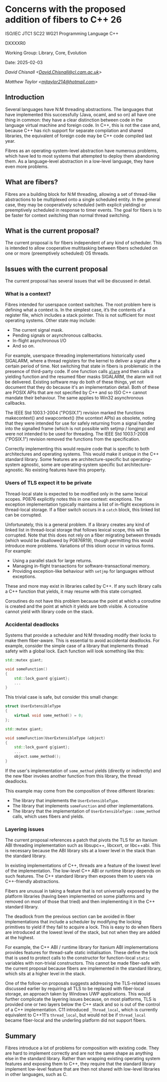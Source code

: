 # Concerns with the proposed addition of fibers to C++ 26

ISO/IEC JTC1 SC22 WG21 Programming Language C++

DXXXXR0

Working Group: Library, Core, Evolution

Date: 2025-02-03

_David Chisnall \<<David.Chisnall@cl.cam.ac.uk>\>_

_Matthew Taylor \<<mjtaylor214@hotmail.com>\>_

## Introduction

Several languages have N:M threading abstractions. The languages that have implemented this successfully (Java, ocaml, and so on) all have one thing in common: they have a clear distinction between code in the language virtual machine and foreign code.
In C++, this is not the case and, because C++ has rich support for separate compilation and shared libraries, the equivalent of foreign code may be C++ code compiled last year.

Fibres as an operating-system-level abstraction have numerous problems, which have led to most systems that attempted to deploy them abandoning them.
As a language-level abstraction in a low-level language, they have even more problems.

## What are fibers?

Fibres are a building block for N:M threading, allowing a set of thread-like abstractions to be multiplexed onto a single scheduled entity.
In the general case, they may be cooperatively scheduled (with explicit yielding) or preemptively scheduled in response to timer events.
The goal for fibers is to be faster for context switching than normal thread switching.

## What is the current proposal?

The current proposal is for fibers independent of any kind of scheduler.
This is intended to allow cooperative multitasking between fibers scheduled on one or more (preemptively scheduled) OS threads.

## Issues with the current proposal

The current proposal has several issues that will be discussed in detail.

### What is a context?

Fibres intended for userspace context switches. The root problem here is defining what a context is.  In the simplest case, it’s the contents of a register file, which includes a stack pointer.  This is not sufficient for most operating systems.  Other state may include:

 - The current signal mask.
 - Pending signals or asynchronous callbacks.
 - In-flight asynchronous I/O
 - And so on.

For example, userspace threading implementations historically used SIGALARM, where a thread registers for the kernel to deliver a signal after a certain period of time.
Not switching that state in fibers is problematic in the presence of third-party code.
If one function calls [`alarm`](https://pubs.opengroup.org/onlinepubs/9699919799/functions/alarm.html) and then calls a yielding function and the resumed fiber masks SIGALARM, the alarm will not be delivered.
Existing software may do both of these things, yet not document that they do because it's an implementation detail.
Both of these are POSIX APIs that are not specified by C++ and so ISO C++ cannot mandate their behaviour.
The same applies to Win32 asynchronous callbacks.

The  IEEE  Std  1003.1-2004  ("POSIX.1”) revision marked the functions makecontext() and swapcontext() (the ucontext APIs) as obsolete, noting that they were intended for use for safely returning from a signal handler into the signalled frame (which is not possible with setjmp / longjmp) and were not intended to be used for threading.
The IEEE Std 1003.1-2008 ("POSIX.1") revision removed the functions from the specification.

Correctly implementing this would require code that is specific to both architectures and operating systems.
This would make it unique in the C++ standard library.
Some features are architecture-specific but operating-system agnostic, some are operating-system specific but architecture-agnostic.
No existing features have this property.

### Users of TLS expect it to be private

Thread-local state is expected to be modified only in the same lexical scopes.
P0876 explicitly notes this in one context: exceptions.
The exception implementation typically maintains a list of in-flight exceptions in thread-local storage.
If a fiber switch occurs in a `catch` block, this linked list can be corrupted.

Unfortunately, this is a general problem.
If a library creates any kind of linked list in thread-local storage that follows lexical scope, this will be corrupted.
Note that this does not rely on a fiber migrating between threads (which would be disallowed by P0876R19), though permitting this would introduce more problems.
Variations of this idiom occur in various forms.
For example:

 - Using a parallel stack for large returns.
 - Managing in-flight transactions for software-transactional memory.
 - Providing exception-like behaviour with `setjmp` for languages without exceptions.

These and more may exist in libraries called by C++.
If any such library calls a C++ function that yields, it may resume with this state corrupted.

Coroutines do not have this problem because the point at which a coroutine is created and the point at which it yields are both visible.
A coroutine cannot yield with library code on the stack.

### Accidental deadlocks

Systems that provide a scheduler and N:M threading modify their locks to make them fiber-aware.
This is essential to avoid accidental deadlocks.
For example, consider the simple case of a library that implements thread safety with a global lock.
Each function will look something like this:

```c++
std::mutex giant;

void someFunction()
{
    std::lock_guard g{giant};
    ...
}
```

This trivial case is safe, but consider this small change:


```c++
struct UserExtensibleType
{
    virtual void some_method() = 0;
};

std::mutex giant;

void someFunction(UserExtensibleType &object)
{
    std::lock_guard g{giant};
    ...
    object.some_method();
}
```

If the user's implementation of `some_method` yields (directly or indirectly) and the new fiber invokes another function from this library, the thread deadlocks.

This example may come from the composition of three different libraries:

 - The library that implements the `UserExtensibleType`.
 - The library that implements `someFunction` and other implementations.
 - The library that the implementation of `UserExtensibleType::some_method` calls, which uses fibers and yields.

### Layering issues

The current proposal references a patch that pivots the TLS for an Itanium ABI threading implementation such as libsupc++, libcxxrt, or libc++abi.
This is necessary because the ABI library sits at a lower level in the stack than the standard library.

In existing implementations of C++, threads are a feature of the lowest level of the implementation.
The low-level C++ ABI or runtime library depends on such features.
The C++ standard library then exposes them to users via C++-friendly abstractions.

Fibers are unusual in taking a feature that is not universally exposed by the platform libraries (having been implemented on some platforms and removed on most of those that tried) and then implementing it in the C++ standard library.

The deadlock from the previous section can be avoided in fiber implementations that include a scheduler by modifying the locking primitives to yield if they fail to acquire a lock.
This is easy to do when fibers are introduced at the lowest level of the stack, but not when they are added at the highest.

For example, the C++ ABI / runtime library for Itanium ABI implementations provides features for thread-safe static initialisation.
These define the lock that is used to protect calls to the constructor for function-local `static` variables with non-trivial constructors.
This cannot be made fiber-safe with the current proposal because fibers are implemented in the standard library, which sits at a higher level in the stack.

One of the follow-on proposals suggests addressing the TLS-related issues discussed earlier by requiring all TLS to be replaced with fiber-local storage, an approach taken by Windows UWP applications.
This would further complicate the layering issues because, on most platforms, TLS is provided one or two layers below the C++ stack and so is out of the control of a C++ implementation.
C11 introduced `_Thread_local`, which is currently equivalent to C++11's `thread_local`, but would not be if `thread_local` became fiber-local and the underling platform did not support fibers.

## Summary

Fibres introduce a lot of problems for composition with existing code.
They are hard to implement correctly and are not the same shape as anything else in the standard library.
Rather than wrapping existing operating system features and exposing them to C++, they require that the standard library implement low-level feature that are then not shared with low-level libraries in other languages, such as C.
